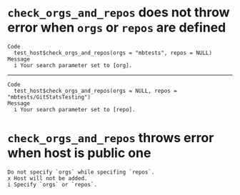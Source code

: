 # `check_orgs_and_repos` does not throw error when `orgs` or `repos` are defined

    Code
      test_host$check_orgs_and_repos(orgs = "mbtests", repos = NULL)
    Message
      i Your search parameter set to [org].

---

    Code
      test_host$check_orgs_and_repos(orgs = NULL, repos = "mbtests/GitStatsTesting")
    Message
      i Your search parameter set to [repo].

# `check_orgs_and_repos` throws error when host is public one

    Do not specify `orgs` while specifing `repos`.
    x Host will not be added.
    i Specify `orgs` or `repos`.

